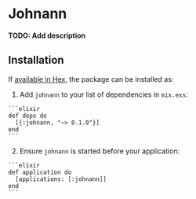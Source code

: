 # Johnann

**TODO: Add description**

## Installation

If [available in Hex](https://hex.pm/docs/publish), the package can be installed as:

  1. Add `johnann` to your list of dependencies in `mix.exs`:

    ```elixir
    def deps do
      [{:johnann, "~> 0.1.0"}]
    end
    ```

  2. Ensure `johnann` is started before your application:

    ```elixir
    def application do
      [applications: [:johnann]]
    end
    ```

